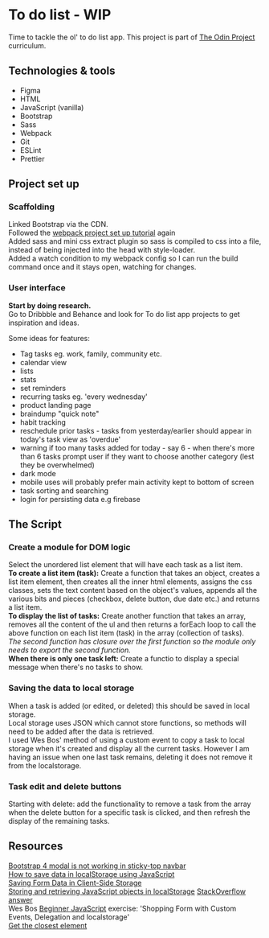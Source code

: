 # To do list - WIP

Time to tackle the ol' to do list app. 
This project is part of [The Odin Project](https://www.theodinproject.com/lessons/node-path-javascript-todo-list) curriculum.  

## Technologies & tools

- Figma
- HTML
- JavaScript (vanilla)
- Bootstrap
- Sass
- Webpack
- Git
- ESLint
- Prettier

## Project set up

### Scaffolding

Linked Bootstrap via the CDN.  
Followed the [webpack project set up tutorial](https://webpack.js.org/guides/getting-started/) again  
Added sass and mini css extract plugin so sass is compiled to css into a file, instead of being injected into the head with style-loader.  
Added a watch condition to my webpack config so I can run the build command once and it stays open, watching for changes.  

### User interface 

**Start by doing research.**  
Go to Dribbble and Behance and look for To do list app projects to get inspiration and ideas.  

Some ideas for features:  
- Tag tasks eg. work, family, community etc.
- calendar view
- lists
- stats 
- set reminders
- recurring tasks eg. 'every wednesday'
- product landing page
- braindump "quick note"
- habit tracking
- reschedule prior tasks - tasks from yesterday/earlier should appear in today's task view as 'overdue'
- warning if too many tasks added for today - say 6 - when there's more than 6 tasks prompt user if they want to choose another category (lest they be overwhelmed)
- dark mode
- mobile uses will probably prefer main activity kept to bottom of screen
- task sorting and searching
- login for persisting data e.g firebase

## The Script

### Create a module for DOM logic

Select the unordered list element that will have each task as a list item.   
**To create a list item (task):** Create a function that takes an object, creates a list item element, then creates all the inner html elements, assigns the css classes, sets the text content based on the object's values, appends all the various bits and pieces (checkbox, delete button, due date etc.) and returns a list item.   
**To display the list of tasks:** Create another function that takes an array, removes all the content of the ul and then returns a forEach loop to call the above function on each list item (task) in the array (collection of tasks).  
*The second function has closure over the first function so the module only needs to export the second function.*  
**When there is only one task left:** Create a functio to display a special message when there's no tasks to show.  


### Saving the data to local storage

When a task is added (or edited, or deleted) this should be saved in local storage.  
Local storage uses JSON which cannot store functions, so methods will need to be added after the data is retrieved.  
I used Wes Bos' method of using a custom event to copy a task to local storage when it's created and display all the current tasks. However I am having an issue when one last task remains, deleting it does not remove it from the localstorage.  


### Task edit and delete buttons

Starting with delete: add the functionality to remove a task from the array when the delete button for a specific task is clicked, and then refresh the display of the remaining tasks.  



## Resources
[Bootstrap 4 modal is not working in sticky-top navbar](https://stackoverflow.com/questions/53315398/bootsrap-4-modal-is-not-working-in-sticky-top-navbar)  
[How to save data in localStorage using JavaScript](https://dev.to/michaelburrows/how-to-save-data-in-localstorage-using-javascript-994)  
[Saving Form Data in Client-Side Storage](https://www.raymondcamden.com/2022/03/27/saving-form-data-in-client-side-storage)  
[Storing and retrieving JavaScript objects in localStorage](https://blog.logrocket.com/storing-retrieving-javascript-objects-localstorage/)
[StackOverflow answer](https://stackoverflow.com/a/49609944/17232226)  
Wes Bos [Beginner JavaScript](https://beginnerjavascript.com/) exercise: 'Shopping Form with Custom Events, Delegation and localstorage'  
[Get the closest element](https://developer.mozilla.org/en-US/docs/Web/API/Element/closest)  


